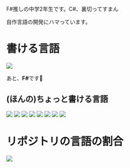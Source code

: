 F#推しの中学2年生です。C#、裏切ってすまん

自作言語の開発にハマっています。

# 書ける言語
![](https://go-skill-icons.vercel.app/api/icons?i=cs&theme=light)

あと、<strong>F#</strong>です💢

## (ほんの)ちょっと書ける言語
![](https://go-skill-icons.vercel.app/api/icons?i=vb&theme=light)
![](https://go-skill-icons.vercel.app/api/icons?i=rust&theme=light)
![](https://go-skill-icons.vercel.app/api/icons?i=ts&theme=light)
![](https://go-skill-icons.vercel.app/api/icons?i=js&theme=light)
![](https://go-skill-icons.vercel.app/api/icons?i=c&theme=light)
![](https://go-skill-icons.vercel.app/api/icons?i=cpp&theme=light)
![](https://go-skill-icons.vercel.app/api/icons?i=python&theme=light)
![](https://go-skill-icons.vercel.app/api/icons?i=java&theme=light)

# リポジトリの言語の割合
![](https://github-readme-stats.vercel.app/api/top-langs?username=muedever&layout=compact)
